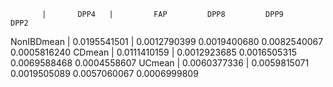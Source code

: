            |       DPP4   |         FAP         DPP8         DPP9         DPP2
NonIBDmean | 0.0195541501 | 0.0012790399 0.0019400680 0.0082540067 0.0005816240
CDmean     | 0.0111410159 | 0.0012923685 0.0016505315 0.0069588468 0.0004558607
UCmean     | 0.0060377336 | 0.0059815071 0.0019505089 0.0057060067 0.0006999809
